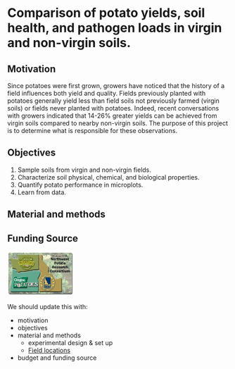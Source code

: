 # Comparison of potato yields, soil health, and pathogen loads in virgin and non-virgin soils. 
## Motivation
Since potatoes were first grown, growers have noticed that the history of a field influences both yield and quality. Fields previously planted with potatoes generally yield less than field soils not previously farmed (virgin soils) or fields never planted with potatoes. Indeed, recent conversations with growers indicated that 14-26% greater yields can be achieved from virgin soils compared to nearby non-virgin soils. The purpose of this project is to determine what is responsible for these observations.  
## Objectives 
1.	Sample soils from virgin and non-virgin fields.
2.	Characterize soil physical, chemical, and biological properties.
3.	Quantify potato performance in microplots.
4.	Learn from data.
## Material and methods
## Funding Source
<p align="left">
  <img width="150" height="100" src="Images/ConsortiumBanner2.png">
  </p>

  


We should update this with:
  - motivation
  - objectives
  - material and methods
    -  experimental design & set up
    -  [Field locations](https://docs.google.com/spreadsheets/d/1ueUsxG38xVWpykEKBluq_0PrLB60ttyE/edit#gid=510634563)
  - budget and funding source
